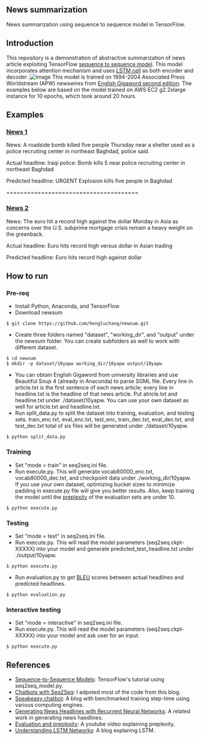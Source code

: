 ## News summarization
News summarization using sequence to sequence model in TensorFlow.

## Introduction
This repository is a demonstration of abstractive summarization of news article exploiting TensorFlow [sequence to sequence model](https://www.tensorflow.org/tutorials/seq2seq/). This model incorporates attention mechanism and uses [LSTM cell](http://colah.github.io/posts/2015-08-Understanding-LSTMs/) as both encoder and decoder.
![image](https://github.com/hengluchang/newsum/blob/master/encoder-decoder_LSTM_attention.png)
This model is trained on 1994-2004 Associated Press Worldstream (APW) newswires from [English Gigaword second edition](https://catalog.ldc.upenn.edu/LDC2005T12). The examples below are based on the model trained on AWS EC2 g2.2xlarge instance for 10 epochs, which took around 20 hours. 

## Examples
### [News 1](https://www.highbeam.com/doc/1A1-D8SKOI7O0.html)
News: A roadside bomb killed five people Thursday near a shelter used as a police recruiting center in northeast Baghdad, police said.

Actual headline: Iraqi police: Bomb kills 5 near police recruiting center in northeast Baghdad

Predicted headline: URGENT Explosion kills five people in Baghdad

======================================
### [News 2](https://www.highbeam.com/doc/1A1-D8SNBQJ83.html)
News: The euro hit a record high against the dollar Monday in Asia as concerns over the U.S. subprime mortgage crisis remain a heavy weight on the greenback.

Actual headline: Euro hits record high versus dollar in Asian trading

Predicted headline: Euro hits record high against dollar

## How to run
### Pre-req
- Install Python, Anaconda, and TensorFlow
- Download newsum 
```
$ git clone https://github.com/hengluchang/newsum.git
```

- Create three folders named "dataset", "working_dir", and "output" under the newsum folder. You can create subfolders as well to work with different dataset. 
```
$ cd newsum
$ mkdir -p dataset/10yapw working_dir/10yapw output/10yapw
```

- You can obtain English Gigaword from university libraries and use Beautiful Soup 4 (already in Anaconda) to parse SGML file. Every line in article.txt is the first sentence of each news article; every line in headline.txt is the headline of that news article. Put atricle.txt and headline.txt under ./dataset/10yapw. You can use your own dataset as well for article.txt and headline.txt. 
- Run split_data.py to split the dataset into training, evaluation, and testing sets. train_enc.txt, eval_enc.txt, test_enc, train_dec.txt, eval_dec.txt, and test_dec.txt total of six files will be generated under ./dataset/10yapw. 
```
$ python split_data.py
```

### Training
- Set "mode = train" in seq2seq.ini file. 
- Run execute.py. This will generate vocab80000_enc.txt, vocab80000_dec.txt, and checkpoint data under ./working_dir/10yapw. If you use your own dataset, optimizing bucket sizes to minimize padding in execute.py file will give you better results. Also, keep training the model until the [preplexity](https://www.youtube.com/watch?v=OHyVNCvnsTo) of the evaluation sets are under 10.  
```
$ python execute.py
```

### Testing
- Set "mode = test" in seq2seq.ini file. 
- Run execute.py. This will read the model parameters (seq2seq.ckpt-XXXXX) into your model and generate predicted_test_headline.txt under ./output/10yapw. 

```
$ python execute.py
```

- Run evaluation.py to get [BLEU](https://en.wikipedia.org/wiki/BLEU) scores between actual headlines and predicted headlines. 
```
$ python evaluation.py
```


### Interactive testing
- Set "mode = interactive" in seq2seq.ini file.
- Run execute.py. This will read the model parameters (seq2seq.ckpt-XXXXX) into your model and ask user for an input. 
```
$ python execute.py
```

## References
- [Sequence-to-Sequence Models](https://www.tensorflow.org/tutorials/seq2seq/): TensorFlow's tutorial using seq2seq_model.py.
- [Chatbots with Seq2Seq](http://suriyadeepan.github.io/2016-06-28-easy-seq2seq/): I adpoted most of the code from this blog.
- [Speakeasy chatbot](http://lauragelston.ghost.io/speakeasy/): A blog with benchmarked training step-time using various computing engines. 
- [Generating News Headlines with Recurrent Neural Networks](https://arxiv.org/abs/1512.01712): A related work in generating news haedlines. 
- [Evaluation and preplexity](https://www.youtube.com/watch?v=OHyVNCvnsTo): A youtube video explaining preplexity. 
- [Understanding LSTM Networks](http://colah.github.io/posts/2015-08-Understanding-LSTMs/): A blog explaning LSTM. 
